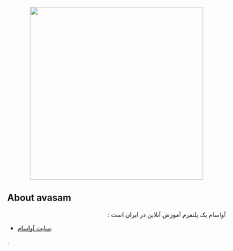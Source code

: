 <p align="center"><img src="https://img.freepik.com/free-photo/siam-tulip-curcuma-flower-thailand-white-background_62678-507.jpg?size=626&ext=jpg" width="400"></p>

## About avasam
<p  dir="rtl">
آواسام یک پلتفرم آموزش آنلاین در ایران است :
</p>

- [سایت آواسام](https://avasam.ir).


.
